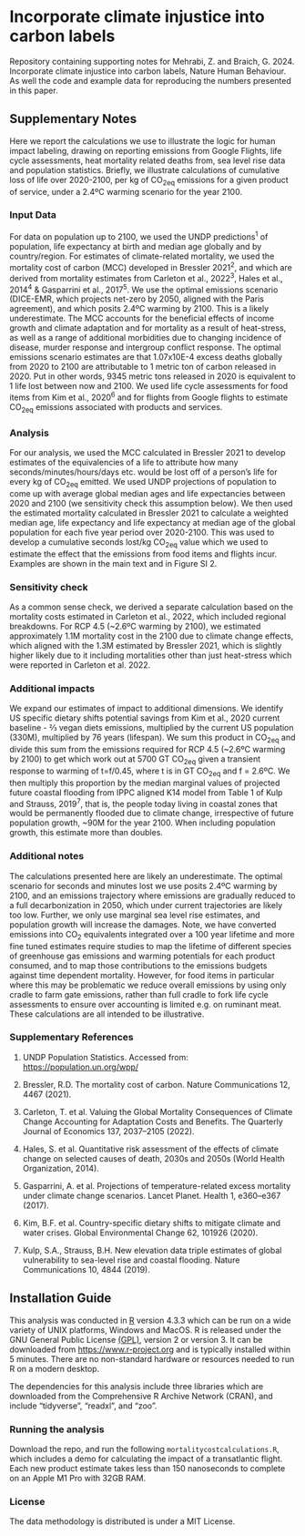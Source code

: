 # Incorporate climate injustice into carbon labels

Repository containing supporting notes for Mehrabi, Z. and Braich, G. 2024. Incorporate climate injustice into carbon labels, Nature Human Behaviour. As well the code and example data for reproducing the numbers presented in this paper.

## Supplementary Notes
Here we report the calculations we use to illustrate the logic for human impact labeling, drawing on reporting emissions from Google Flights, life cycle assessments, heat mortality related deaths from, sea level rise data and population statistics. Briefly, we illustrate calculations of cumulative loss of life over 2020-2100, per kg of CO<sub>2</sub><sub>eq</sub> emissions for a given product of service, under a 2.4ºC warming scenario for the year 2100.

### Input Data
For data on population up to 2100, we used the UNDP predictions<sup>1</sup> of population, life expectancy at birth and median age globally and by country/region. For estimates of climate-related mortality, we used the mortality cost of carbon (MCC) developed in Bressler 2021<sup>2</sup>, and which are derived from mortality estimates from Carleton et al., 2022<sup>3</sup>, Hales et al., 2014<sup>4</sup> & Gasparrini et al., 2017<sup>5</sup>. We use the optimal emissions scenario (DICE-EMR, which projects net-zero by 2050, aligned with the Paris agreement), and which posits 2.4ºC warming by 2100. This is a likely underestimate. The MCC accounts for the beneficial effects of income growth and climate adaptation and for mortality as a result of heat-stress, as well as a range of additional morbidities due to changing incidence of disease, murder response and intergroup conflict response. The optimal emissions scenario estimates are that 1.07x10E-4 excess deaths globally from 2020 to 2100 are attributable to 1 metric ton of carbon released in 2020. Put in other words, 9345 metric tons released in 2020 is equivalent to 1 life lost between now and 2100. We used life cycle assessments for food items from Kim et al., 2020<sup>6</sup> and for flights from Google flights to estimate CO<sub>2</sub><sub>eq</sub> emissions associated with products and services.

### Analysis
For our analysis, we used the MCC calculated in Bressler 2021 to develop estimates of the equivalencies of a life to attribute how many seconds/minutes/hours/days etc. would be lost off of a person’s life for every kg of CO<sub>2</sub><sub>eq</sub> emitted. We used UNDP projections of population to come up with average global median ages and life expectancies between 2020 and 2100 (we sensitivity check this assumption below). We then used the estimated mortality calculated in Bressler 2021 to calculate a weighted median age, life expectancy and life expectancy at median age of the global population for each five year period over 2020-2100. This was used to develop a cumulative seconds lost/kg CO<sub>2</sub><sub>eq</sub> value which we used to estimate the effect that the emissions from food items and flights incur. Examples are shown in the main text and in Figure SI 2.

### Sensitivity check
As a common sense check, we derived a separate calculation based on the mortality costs estimated in Carleton et al., 2022, which included regional breakdowns. For RCP 4.5 (~2.6ºC warming by 2100), we estimated approximately 1.1M mortality cost in the 2100 due to climate change effects, which aligned with the 1.3M estimated by Bressler 2021, which is slightly higher likely due to it including mortalities other than just heat-stress which were reported in Carleton et al. 2022.

### Additional impacts
We expand our estimates of impact to additional dimensions. We identify US specific dietary shifts potential savings from Kim et al., 2020 current baseline - ⅔ vegan diets emissions, multiplied by the current US population (330M), multiplied by 76 years (lifespan). We sum this product in CO<sub>2</sub><sub>eq</sub> and divide this sum from the emissions required for RCP 4.5 (~2.6ºC warming by 2100) to get which work out at 5700 GT CO<sub>2</sub><sub>eq</sub> given a transient response to warming of t=f/0.45, where t is in GT CO<sub>2</sub><sub>eq</sub> and f = 2.6ºC. We then multiply this proportion by the median marginal values of projected future coastal flooding from IPPC aligned K14 model from Table 1 of Kulp and Strauss, 2019<sup>7</sup>, that is, the people today living in coastal zones that would be permanently flooded due to climate change, irrespective of future population growth, ~90M for the year 2100. When including population growth, this estimate more than doubles.

### Additional notes
The calculations presented here are likely an underestimate. The optimal scenario for seconds and minutes lost we use posits 2.4ºC warming by 2100, and an emissions trajectory where emissions are gradually reduced to a full decarbonization in 2050, which under current trajectories are likely too low. Further, we only use marginal sea level rise estimates, and population growth will increase the damages. Note, we have converted emissions into CO<sub>2</sub> equivalents integrated over a 100 year lifetime and more fine tuned estimates require studies to map the lifetime of different species of greenhouse gas emissions and warming potentials for each product consumed, and to map those contributions to the emissions budgets against time dependent mortality. However, for food items in particular where this may be problematic we reduce overall emissions by using only cradle to farm gate emissions, rather than full cradle to fork life cycle assessments to ensure over accounting is limited e.g. on ruminant meat. These calculations are all intended to be illustrative.

### Supplementary References
1.	UNDP Population Statistics. Accessed from: https://population.un.org/wpp/
2.	Bressler, R.D. The mortality cost of carbon. Nature Communications 12, 4467 (2021).
 
3.	Carleton, T. et al. Valuing the Global Mortality Consequences of Climate Change Accounting for Adaptation Costs and Benefits. The Quarterly Journal of Economics 137, 2037–2105 (2022).
4.	Hales, S. et al. Quantitative risk assessment of the effects of climate change on selected causes of death, 2030s and 2050s (World Health Organization, 2014).
5.	Gasparrini, A. et al. Projections of temperature-related excess mortality under climate change scenarios. Lancet Planet. Health 1, e360–e367 (2017).
6.	Kim, B.F. et al. Country-specific dietary shifts to mitigate climate and water crises.
Global Environmental Change 62, 101926 (2020).
7.	Kulp, S.A., Strauss, B.H. New elevation data triple estimates of global vulnerability to sea-level rise and coastal flooding. Nature Communications 10, 4844 (2019).








## Installation Guide
This analysis was conducted in [R](https://www.r-project.org) version 4.3.3 which can be run on a wide variety of UNIX platforms, Windows and MacOS. R is released under the GNU General Public License [(GPL)](https://www.gnu.org/licenses/old-licenses/gpl-2.0.html), version 2 or version 3. It can be downloaded from https://www.r-project.org and is typically installed within 5 minutes.  There are no non-standard hardware or resources needed to run R on a modern desktop.

The dependencies for this analysis include three libraries which are downloaded from the Comprehensive R Archive Network (CRAN), and include “tidyverse”, “readxl”, and “zoo”.

### Running the analysis
Download the repo,  and run the following `mortalitycostcalculations.R`, which includes a demo for calculating the impact of a transatlantic flight. Each new product estimate takes less than 150 nanoseconds to complete on an Apple M1 Pro with 32GB RAM.


### License
The data methodology is distributed is under a MIT License.










